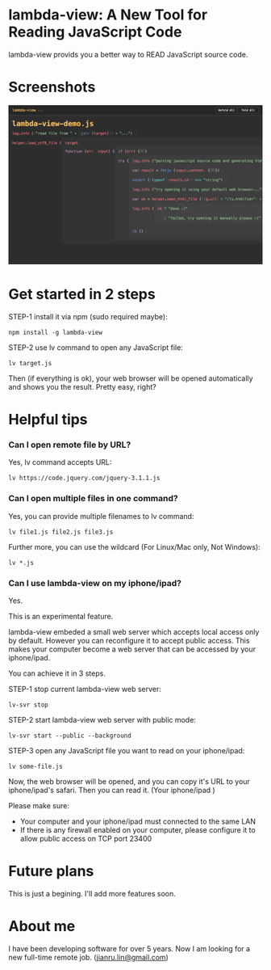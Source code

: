 # lambda-view: A New Tool for Reading JavaScript Code

lambda-view provids you a better way to READ JavaScript source code. 

# Screenshots

![](screenshots/lambda-view-demo.js.png)

# Get started in 2 steps

STEP-1 install it via npm (sudo required maybe):

```
npm install -g lambda-view
```

STEP-2 use lv command to open any JavaScript file:

```
lv target.js
```

Then (if everything is ok), your web browser will be opened automatically and shows you the result. Pretty easy, right? 

# Helpful tips

### Can I open remote file by URL?

Yes, lv command accepts URL:

```
lv https://code.jquery.com/jquery-3.1.1.js
```

### Can I open multiple files in one command?

Yes, you can provide multiple filenames to lv command:

```
lv file1.js file2.js file3.js
```

Further more, you can use the wildcard (For Linux/Mac only, Not Windows):

```
lv *.js
```

### Can I use lambda-view on my iphone/ipad?

Yes. 

This is an experimental feature. 

lambda-view embeded a small web server which accepts local access only by default. However you can reconfigure it to accept public access. This makes your computer become a web server that can be accessed by your iphone/ipad. 

You can achieve it in 3 steps.

STEP-1 stop current lambda-view web server:

```
lv-svr stop
```

STEP-2 start lambda-view web server with public mode:

```
lv-svr start --public --background
```

STEP-3 open any JavaScript file you want to read on your iphone/ipad:

```
lv some-file.js
```

Now, the web browser will be opened, and you can copy it's URL to your iphone/ipad's safari. Then you can read it. (Your iphone/ipad )

Please make sure:

* Your computer and your iphone/ipad must connected to the same LAN
* If there is any firewall enabled on your computer, please configure it to allow public access on TCP port 23400

# Future plans

This is just a begining. I'll add more features soon. 

# About me

I have been developing software for over 5 years. Now I am looking for a new full-time remote job. (jianru.lin@gmail.com)


